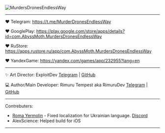 ![MurdersDronesEndlessWay](https://github.com/RimuruDev/MurdersDronesEndlessWay-2D/assets/85500556/bd1db7e6-3ec9-454e-95db-1e2501f20a6d)

---

❤️ Telegram: https://t.me/MurderDronesEndlessWay 

❤️ GooglePlay: https://play.google.com/store/apps/details?id=com.AbyssMoth.MurdersDronesEndlessWay

❤️ RuStore: https://apps.rustore.ru/app/com.AbyssMoth.MurdersDronesEndlessWay

❤️ YandexGame: https://yandex.com/games/app/232955?lang=en


---

✨ Art Director: ExploitDev [Telegram](https://t.me/this_is_ilono_duck) | [GitHub](https://github.com/Arseniy-eg)

💻 Author/Main Developer: Rimuru Tempest aka RimuruDev [Telegram](https://t.me/AbyssMothGames) | [GitHub](https://github.com/RimuruDev)

---

Contrebuters:
- [Roma Yermolin](https://t.me/ReRoma7) - Fixed localization for Ukrainian language. [Discord](https://discord.com/invite/DCzbWz4Bdn)
- AlexScience: Helped build for iOS

---
